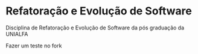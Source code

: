 # Refatoração e Evolução de Software
Disciplina de Refatoração e Evolução de Software da pós graduação da UNIALFA



Fazer um teste no fork